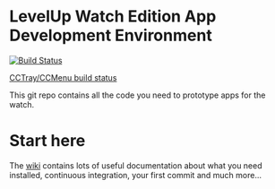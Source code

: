 # LevelUp Watch Edition App Development Environment

[![Build Status](https://circleci.com/gh/twlevelup/syd-2018-s2-spaces.svg?style=svg)](https://circleci.com/gh/twlevelup/syd-2018-s2-spaces)

[CCTray/CCMenu build status](https://circleci.com/gh/twlevelup/syd-2018-s2-spaces.cc.xml)

This git repo contains all the code you need to prototype apps for the watch.

# Start here

The [wiki](https://github.com/twlevelup/watch_edition/wiki) contains lots of useful documentation about what you need installed, continuous integration, your first commit and much more...

